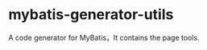 mybatis-generator-utils
=======================

A code generator for MyBatis，It contains the page tools.
